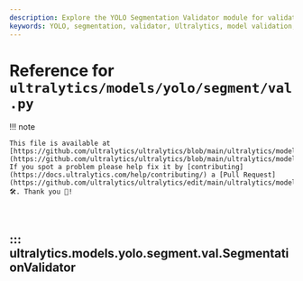 ```yaml
---
description: Explore the YOLO Segmentation Validator module for validating segment yolo_models. Understand its usage, metrics, and implementation within the Ultralytics framework.
keywords: YOLO, segmentation, validator, Ultralytics, model validation, machine learning, deep learning, AI, computer vision
---
```


# Reference for `ultralytics/models/yolo/segment/val.py`

!!! note

    This file is available at [https://github.com/ultralytics/ultralytics/blob/main/ultralytics/models/yolo/segment/val.py](https://github.com/ultralytics/ultralytics/blob/main/ultralytics/models/yolo/segment/val.py). If you spot a problem please help fix it by [contributing](https://docs.ultralytics.com/help/contributing/) a [Pull Request](https://github.com/ultralytics/ultralytics/edit/main/ultralytics/models/yolo/segment/val.py) 🛠️. Thank you 🙏!

<br>

## ::: ultralytics.models.yolo.segment.val.SegmentationValidator

<br><br>
